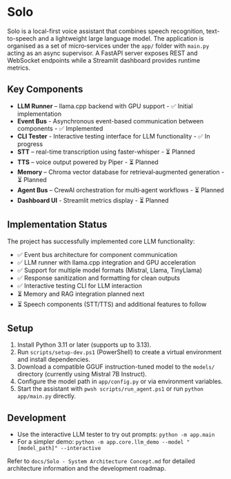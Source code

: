 # Solo

Solo is a local-first voice assistant that combines speech recognition, text-to-speech and a lightweight large language model. The application is organised as a set of micro‑services under the `app/` folder with `main.py` acting as an async supervisor. A FastAPI server exposes REST and WebSocket endpoints while a Streamlit dashboard provides runtime metrics.

## Key Components
- **LLM Runner** – llama.cpp backend with GPU support - ✅ Initial implementation
- **Event Bus** - Asynchronous event-based communication between components - ✅ Implemented
- **CLI Tester** - Interactive testing interface for LLM functionality - ✅ In progress
- **STT** – real-time transcription using faster-whisper - ⏳ Planned
- **TTS** – voice output powered by Piper - ⏳ Planned
- **Memory** – Chroma vector database for retrieval‑augmented generation - ⏳ Planned
- **Agent Bus** – CrewAI orchestration for multi‑agent workflows - ⏳ Planned
- **Dashboard UI** - Streamlit metrics display - ⏳ Planned

## Implementation Status
The project has successfully implemented core LLM functionality:
- ✅ Event bus architecture for component communication
- ✅ LLM runner with llama.cpp integration and GPU acceleration
- ✅ Support for multiple model formats (Mistral, Llama, TinyLlama)
- ✅ Response sanitization and formatting for clean outputs
- ✅ Interactive testing CLI for LLM interaction
- ⏳ Memory and RAG integration planned next
- ⏳ Speech components (STT/TTS) and additional features to follow

## Setup
1. Install Python 3.11 or later (supports up to 3.13).
2. Run `scripts/setup-dev.ps1` (PowerShell) to create a virtual environment and install dependencies.
3. Download a compatible GGUF instruction-tuned model to the `models/` directory (currently using Mistral 7B Instruct).
4. Configure the model path in `app/config.py` or via environment variables.
5. Start the assistant with `pwsh scripts/run_agent.ps1` or run `python app/main.py` directly.

## Development
- Use the interactive LLM tester to try out prompts: `python -m app.main`
- For a simpler demo: `python -m app.core.llm_demo --model "[model_path]" --interactive`

Refer to `docs/Solo - System Architecture Concept.md` for detailed architecture information and the development roadmap.
